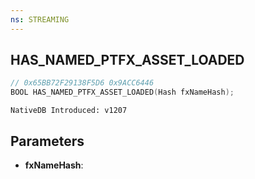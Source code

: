 ```yaml
---
ns: STREAMING
---
```

## HAS_NAMED_PTFX_ASSET_LOADED

```c
// 0x65BB72F29138F5D6 0x9ACC6446
BOOL HAS_NAMED_PTFX_ASSET_LOADED(Hash fxNameHash);
```

```
NativeDB Introduced: v1207
```

## Parameters
* **fxNameHash**:
